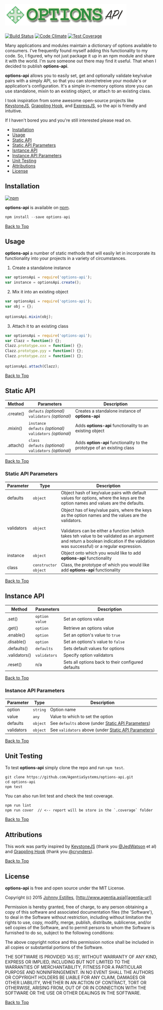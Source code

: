 <a name="top"></a>
# ![logo][logo-url]

[![Build Status][travis-image]][travis-url]
[![Code Climate][gpa-badge]][codeclimate-url]
[![Test Coverage][coverage-badge]][codeclimate-url]

Many applications and modules maintain a dictionary of options available to consumers.
I've frequently found myself adding this functionality to my code. So, I figured, why not just
package it up in an npm module and share it with the world. I'm sure someone
out there may find it useful. That when I decided to publish **options-api**.

**options-api** allows you to easily set, get and optionally validate key/value
pairs with a simply API, so that you can store/retreive your module's or application's
configuration. It's a simple in-memory options store you can use standalone, mixin
to an existing object, or attach to an existing class.

I took inspiration from some awesome open-source projects like [KeystoneJS][keystone-url], [Grappling Hook][grappling-url], and [ExpressJS][express-url], so the api is friendly and intuitive.

If I haven't bored you and you're still interested please read on.

- [Installation](#installation)
- [Usage](#usage)
- [Static API](#static-api)
- [Static API Parameters](#static-api-params)
- [Isntance API](#instance-api)
- [Instance API Parameters](#instance-api-params)
- [Unit Testing](#unit-testing)
- [Attributions](#attributions)
- [License](#license)

<a name="installation"></a>
## Installation
[![npm][npm-badge]][npm-url]

**options-api** is available on [npm][npm-url].

```js
npm install --save options-api
```

[Back to Top](#top)

<a name="usage"></a>
## Usage

**options-api** a number of static methods that will easily let in incorporate its
functionality into your projects in a variety of circumstances.

1. Create a standalone instance

  ```js
  var optionsApi = require('options-api');
  var instance = optionsApi.create();
  ```

2. Mix it into an existing object

  ```js
  var optionsApi = require('options-api');
  var obj = {};

  optionsApi.mixin(obj);
  ```

3. Attach it to an existing class

  ```js
  var optionsApi = require('options-api');
  var Clazz = function() {};
  Clazz.prototype.xxx = function() {};
  Clazz.prototype.yyy = function() {};
  Clazz.prototype.zzz = function() {};

  optionsApi.attach(Clazz);
  ```

[Back to Top](#top)

<a name="static-api"></a>
## Static API

Method | Parameters | Description
------ | ---------- | -----------
.create() | `defauts`&nbsp;*(optional)*<br>`validators`&nbsp;*(optional)* | Creates a standalone instance of **options-api**
.mixin() | `instance`<br>`defauts`&nbsp;*(optional)*<br>`validators`&nbsp;*(optional)* | Adds **options-api** functionality to an existing object
.attach() | `class`<br>`defauts`&nbsp;*(optional)*<br>`validators`&nbsp;*(optional)* | Adds **option-api** functionality to the prototype of an existing class

[Back to Top](#top)

<a name="static-api-params"></a>
### Static API Parameters

Parameter | Type | Description
--------- | ---- | -----------
defaults | `object` | Object hash of key/value pairs with default values for options, where the keys are the option names and values are the defaults.
validators | `object` | Object has of key/value pairs, where the keys as the option names and the values are the validators.<br><br>Validators can be either a function (which takes teh value to be validated as an argument and return a boolean indication if the validation was successful) or a regular expression.
instance | `object` | Object onto which you would like to add  **options-api** functionality
class | `constructor`<br>`object` | Class, the prototype of which you would like  add  **options-api** functionality

[Back to Top](#top)

<a name="instance-api"></a>
## Instance API

Method | Parameters | Description
------ | ---------- | -----------
.set() | `option`<br>`value` | Set an options value
.get() | `option` | Retrieve an options value
.enable() | `option` | Set an option's value to `true`
.disable() | `option` | Set an options's value to `false`
.defaults() | `defaults`| Sets default values for options
.validators() | `validators` | Specify option validators
.reset() | n/a | Sets all options back to their configured defaults

[Back to Top](#top)

<a name="instance-api-params"></a>
### Instance API Parameters

Parameter | Type | Description
--------- | ---- | -----------
option | `string` | Option name
value | `any` | Value to which to set the option
defaults | `object` | See `defaults` above (under [Static API Parameters](#static-api-params))
validators | `object` | See `validators` above (under [Static API Parameters](#static-api-params))

[Back to Top](#top)

<a name="unit-testing"></a>
## Unit Testing
To test **options-api** simply clone the repo and run `npm test`.

```
git clone https://github.com/AgentiaSystems/options-api.git
cd options-api
npm test
```

You can also run lint test and check the test coverage.

```
npm run lint
npm run cover  // <-- report will be store in the `.coverage` folder
```

[Back to Top](#top)

<a name="attributions"></a>
## Attributions
This work was partly inspired by [KeystoneJS][keystone-url] (thank you [@JedWatson][jedwatson-url] et al) and [Grappling Hook][grappling-url] (thank you [@crynders][crynders-url]).

[Back to Top](#top)

<a name="license"></a>
## License
**options-api** is free and open source under the MIT License.

Copyright (c) 2015 [Johnny Estilles](https://github.com/JohnnyEstilles), [http://www.agentia.asia][agentia-url]


Permission is hereby granted, free of charge, to any person obtaining a copy of this software and associated documentation files (the 'Software'), to deal in the Software without restriction, including without limitation the rights to use, copy, modify, merge, publish, distribute, sublicense, and/or sell copies of the Software, and to permit persons to whom the Software is furnished to do so, subject to the following conditions:

The above copyright notice and this permission notice shall be included in all copies or substantial portions of the Software.

THE SOFTWARE IS PROVIDED 'AS IS', WITHOUT WARRANTY OF ANY KIND, EXPRESS OR IMPLIED, INCLUDING BUT NOT LIMITED TO THE WARRANTIES OF MERCHANTABILITY, FITNESS FOR A PARTICULAR PURPOSE AND NONINFRINGEMENT. IN NO EVENT SHALL THE AUTHORS OR COPYRIGHT HOLDERS BE LIABLE FOR ANY CLAIM, DAMAGES OR OTHER LIABILITY, WHETHER IN AN ACTION OF CONTRACT, TORT OR OTHERWISE, ARISING FROM, OUT OF OR IN CONNECTION WITH THE SOFTWARE OR THE USE OR OTHER DEALINGS IN THE SOFTWARE.

[Back to Top](#top)

[logo-url]: media/logo.png
[agentia-url]: http://www.agentia.asia
[express-url]: http://expressjs.com

[keystone-url]: http://www.keystonejs.com
[jedwatson-url]: https://github.com/JedWatson

[grappling-url]: https://github.com/keystonejs/grappling-hook
[crynders-url]: https://github.com/creynders

[npm-badge]: https://badge.fury.io/js/options-api.svg
[npm-url]: https://npmjs.org/package/options-api

[travis-image]: https://travis-ci.org/AgentiaSystems/options-api.svg?branch=master
[travis-url]: https://travis-ci.org/AgentiaSystems/options-api

[codeclimate-url]: https://codeclimate.com/github/AgentiaSystems/options-api
[gpa-badge]: https://codeclimate.com/github/AgentiaSystems/options-api/badges/gpa.svg
[coverage-badge]: https://codeclimate.com/github/AgentiaSystems/options-api/badges/coverage.svg

